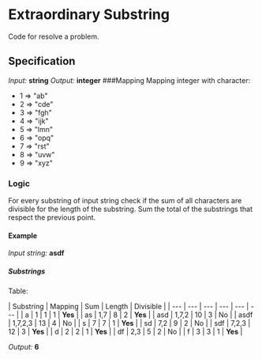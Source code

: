 # Extraordinary Substring

Code for 
resolve a problem.

## Specification
*Input:* **string**
*Output:* **integer**
###Mapping
Mapping integer with character:
- 1 => "ab"
- 2 => "cde"
- 3 => "fgh"
- 4 => "ijk"
- 5 => "lmn"
- 6 => "opq"
- 7 => "rst"
- 8 => "uvw"
- 9 => "xyz"
### Logic
For every substring of input string check if the sum of all characters are divisible for the length of the substring.
Sum the total of the substrings that respect the previous point.

#### Example
*Input string:* **asdf**
##### Substrings
Table:

| Substring | Mapping | Sum | Length | Divisible |
| --- | --- | --- | --- | --- | --- |
| a | 1 | 1 | 1 | **Yes** |
| as | 1,7 | 8 | 2 | **Yes** |
| asd | 1,7,2 | 10 | 3 | No |
| asdf | 1,7,2,3 | 13 | 4 | No |
| s | 7 | 7 | 1 | **Yes** |
| sd | 7,2 | 9 | 2 | No |
| sdf | 7,2,3 | 12 | 3 | **Yes** |
| d | 2 | 2 | 1 | **Yes** |
| df | 2,3 | 5 | 2 | No |
| f | 3 | 3 | 1 | **Yes** |

*Output:* **6**






 
